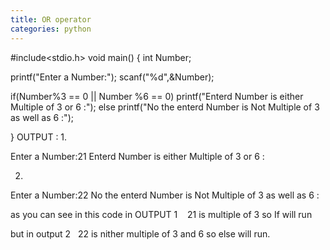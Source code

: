 ```yaml
---
title: OR operator
categories: python
---
```


#include&lt;stdio.h&gt;
void main()
{
int Number;

printf("Enter a Number:");
scanf("%d",&amp;Number);

if(Number%3 == 0 || Number %6 == 0)
printf("Enterd Number is either Multiple of 3 or 6 :");
else
printf("No the enterd Number is Not Multiple of 3 as well as 6 :");

}
OUTPUT :
1.

Enter a Number:21
Enterd Number is either Multiple of 3 or 6 :

2.

Enter a Number:22
No the enterd Number is Not Multiple of 3 as well as 6 :

as you can see in this code in OUTPUT 1    21 is multiple of 3 so If will run

but in output 2   22 is nither multiple of 3 and 6 so else will run.